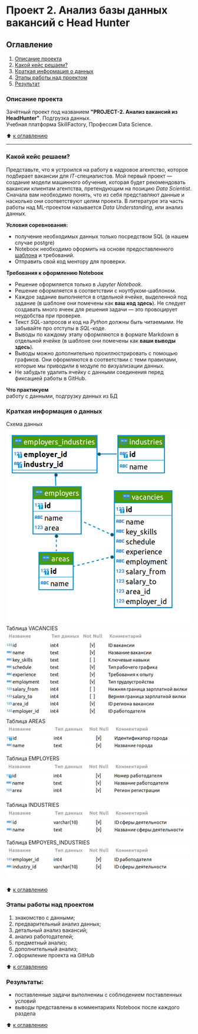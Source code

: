 # Проект 2. Анализ базы данных вакансий c Head Hunter
<a id="section0"></a>
## Оглавление  
1. <a href ="#section1">Описание проекта</a><br> 
2. <a href ="#section2">Какой кейс решаем?</a><br>
3. <a href ="#section3">Краткая информация о данных</a><br>
4. <a href ="#section4">Этапы работы над проектом</a><br>
5. <a href ="#section5">Результат</a><br>


<a id="section1"></a>
### Описание проекта    
Зачётный проект под названием **"PROJECT-2. Анализ вакансий из HeadHunter"**. Подгрузка данных.  
Учебная платформа SkillFactory, Профессия Data Science.  

:arrow_up: <a href ="#section0">к оглавлению</a><br>
***

<a id="section2"></a>
### Какой кейс решаем?    
Представьте, что я устроился на работу в кадровое агентство, которое подбирает вакансии для *IT*-специалистов. Мой первый проект — создание модели машинного обучения, которая будет рекомендовать вакансии клиентам агентства, претендующим на позицию *Data Scientist*. Сначала вам необходимо понять, что из себя представляют данные и насколько они соответствуют целям проекта. В литературе эта часть работы над ML-проектом называется *Data Understanding*, или анализ данных.

**Условия соревнования:**  
- получение необходимых данных только посредством SQL (в нашем случае postgre)
- Notebooк необходимо оформить на основе предоставленного [шаблона](https://lms-cdn.skillfactory.ru/assets/courseware/v1/a39c1eedaae738f78d85c950f78223fa/asset-v1:SkillFactory+DSPR-2.0+14JULY2021+type@asset+block/Project_2_%D0%9D%D0%BE%D1%83%D1%82%D0%B1%D1%83%D0%BA_%D1%88%D0%B0%D0%B1%D0%BB%D0%BE%D0%BD.ipynb) и требований.
- Отправить свой код ментору для проверки.

**Требования к оформлению Notebooк**     

* Решение оформляется только в *Jupyter Notebook*.
* Решение оформляется в соответствии с ноутбуком-шаблоном.
* Каждое задание выполняется в отдельной ячейке, выделенной под задание (в шаблоне они помечены как **ваш код здесь**). Не следует создавать много ячеек для решения задачи — это провоцирует неудобства при проверке.
* Текст *SQL*-запросов и код на *Python* должны быть читаемыми. Не забывайте про отступы в *SQL*-коде.
* Выводы по каждому этапу оформляются в формате Markdown в отдельной ячейке (в шаблоне они помечены как **ваши выводы здесь**).
* Выводы можно дополнительно проиллюстрировать с помощью графиков. Они оформляются в соответствии с теми правилами, которые мы приводили в модуле по визуализации данных.
* Не забудьте удалить ячейку с данными соединения перед фиксацией работы в GitHub.


**Что практикуем**     
работу с данными, подгрузку данных из БД

<a id="section3"></a>
### Краткая информация о данных
Схема данных
![Схема данных](readme_images/image.png)  
Таблица VACANCIES  
![Таблица VACANCIES](readme_images/image-1.png) 
Таблица AREAS     
![Таблица AREAS](readme_images/image-2.png)  
Таблица EMPLOYERS  
![Таблица EMPLOYERS](readme_images/image-3.png)
Таблица INDUSTRIES    
![Таблица INDUSTRIES](readme_images/image-4.png)  
Таблица EMPOYERS_INDUSTRIES  
![Таблица EMPOYERS_INDUSTRIES](readme_images/image-5.png)

  
:arrow_up: <a href ="#section0">к оглавлению</a><br>

<a id="section4"></a>
### Этапы работы над проектом  

1. знакомство с данными;
2. предварительный анализ данных;
3. детальный анализ вакансий;
4. анализ работодателей;
5. предметный анализ;
6. дополнительный анализ;
7. оформление проекта на GitHub

:arrow_up: <a href ="#section0">к оглавлению</a><br>

<a id="section5"></a>
### Результаты:  
* поставленные задачи выполнениы с соблюдением поставленных условий
* выводы представлены в комментариях Notebooк после каждого раздела

:arrow_up: <a href ="#section0">к оглавлению</a><br>
